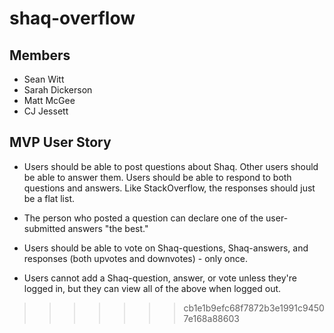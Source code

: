 # shaq-overflow

## Members
- Sean Witt
- Sarah Dickerson
- Matt McGee
- CJ Jessett

## MVP User Story
- Users should be able to post questions about Shaq. Other users should be able to answer them. Users should be able to respond to both questions and answers. Like StackOverflow, the responses should just be a flat list.

- The person who posted a question can declare one of the user-submitted answers "the best."

- Users should be able to vote on Shaq-questions, Shaq-answers, and responses (both upvotes and downvotes) - only once.

- Users cannot add a Shaq-question, answer, or vote unless they're logged in, but they can view all of the above when logged out.
>>>>>>> cb1e1b9efc68f7872b3e1991c94507e168a88603
